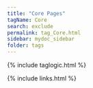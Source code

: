 ```yaml
---
title: "Core Pages"
tagName: Core
search: exclude
permalink: tag_Core.html
sidebar: mydoc_sidebar
folder: tags
---
```

{% include taglogic.html %}

{% include links.html %}
